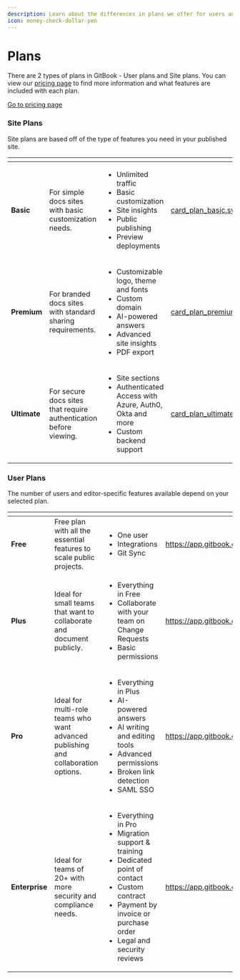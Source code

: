 ```yaml
---
description: Learn about the differences in plans we offer for users and sites.
icon: money-check-dollar-pen
---
```


# Plans

There are 2 types of plans in GitBook - User plans and Site plans. You can view our [pricing page](https://www.gitbook.com/pricing) to find more information and what features are included with each plan.

<a href="https://www.gitbook.com/pricing" class="button primary">Go to pricing page</a>

### Site Plans

Site plans are based off of the type of features you need in your published site.

<table data-view="cards"><thead><tr><th></th><th></th><th></th><th data-hidden data-card-cover data-type="files"></th></tr></thead><tbody><tr><td><strong>Basic</strong></td><td>For simple docs sites with basic customization needs.</td><td><ul><li>Unlimited traffic</li><li>Basic customization</li><li>Site insights</li><li>Public publishing</li><li>Preview deployments</li></ul></td><td><a href="../../.gitbook/assets/card_plan_basic.svg">card_plan_basic.svg</a></td></tr><tr><td><strong>Premium</strong></td><td>For branded docs sites with standard sharing requirements.</td><td><ul><li>Customizable logo, theme and fonts</li><li>Custom domain</li><li>AI-powered answers</li><li>Advanced site insights</li><li>PDF export</li></ul></td><td><a href="../../.gitbook/assets/card_plan_premium.svg">card_plan_premium.svg</a></td></tr><tr><td><strong>Ultimate</strong></td><td>For secure docs sites that require authentication before viewing.</td><td><ul><li>Site sections</li><li>Authenticated Access with Azure, Auth0, Okta and more</li><li>Custom backend support</li></ul></td><td><a href="../../.gitbook/assets/card_plan_ultimate.svg">card_plan_ultimate.svg</a></td></tr></tbody></table>

### User Plans

The number of users and editor-specific features available depend on your selected plan.

<table data-card-size="large" data-view="cards"><thead><tr><th></th><th></th><th></th><th data-hidden data-card-target data-type="content-ref"></th><th data-hidden data-card-cover data-type="files"></th></tr></thead><tbody><tr><td><strong>Free</strong></td><td>Free plan with all the essential features to scale public projects.</td><td><ul><li>One user</li><li>Integrations</li><li>Git Sync</li></ul></td><td><a href="https://app.gitbook.com/join">https://app.gitbook.com/join</a></td><td><a href="../../.gitbook/assets/card_plan_free.svg">card_plan_free.svg</a></td></tr><tr><td><strong>Plus</strong></td><td>Ideal for small teams that want to collaborate and document publicly.</td><td><ul><li>Everything in Free</li><li>Collaborate with your team on Change Requests</li><li>Basic permissions</li></ul></td><td><a href="https://app.gitbook.com/join">https://app.gitbook.com/join</a></td><td><a href="../../.gitbook/assets/card_plan_plus.svg">card_plan_plus.svg</a></td></tr><tr><td><strong>Pro</strong></td><td>Ideal for multi-role teams who want advanced publishing and collaboration options.</td><td><ul><li>Everything in Plus</li><li>AI-powered answers</li><li>AI writing and editing tools</li><li>Advanced permissions</li><li>Broken link detection</li><li>SAML SSO</li></ul></td><td><a href="https://app.gitbook.com/join">https://app.gitbook.com/join</a></td><td><a href="../../.gitbook/assets/card_plan_pro.svg">card_plan_pro.svg</a></td></tr><tr><td><strong>Enterprise</strong></td><td>Ideal for teams of 20+ with more security and compliance needs.</td><td><ul><li>Everything in Pro</li><li>Migration support &#x26; training</li><li>Dedicated point of contact</li><li>Custom contract</li><li>Payment by invoice or purchase order</li><li>Legal and security reviews</li></ul></td><td><a href="https://app.gitbook.com/join">https://app.gitbook.com/join</a></td><td><a href="../../.gitbook/assets/card_plan_enterprise.svg">card_plan_enterprise.svg</a></td></tr></tbody></table>
